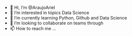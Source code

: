 - 👋 Hi, I’m @AraujoAriel
- 👀 I’m interested in tópics Data Science 
- 🌱 I’m currently learning Python, Github and Data Science 
- 💞️ I’m looking to collaborate on teams through
- 📫 How to reach me ...

<!---
AraujoAriel/AraujoAriel is a ✨ special ✨ repository because its `README.md` (this file) appears on your GitHub profile.
You can click the Preview link to take a look at your changes.
--->

